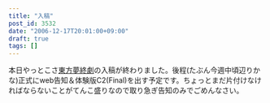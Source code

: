 ```yaml
---
title: "入稿"
post_id: 3532
date: "2006-12-17T20:01:00+09:00"
draft: true
tags: []
---
```



本日やっとこさ[東方夢終劇](https://danmaq.com/!/thC/)の入稿が終わりました。後程(たぶん今週中頃辺りかな)正式にweb告知＆体験版C2(Final)を出す予定です。ちょっとまだ片付けなければならないことがてんこ盛りなので取り急ぎ告知のみでごめんなさい。
